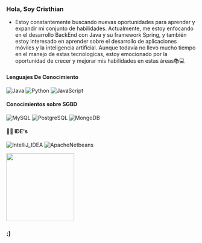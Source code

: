 <div>
    <h3> Hola, Soy Cristhian</h3>
    <ul>
        <li>
            Estoy constantemente buscando nuevas oportunidades para aprender y expandir mi conjunto de habilidades. Actualmente, me estoy enfocando en el desarrollo BackEnd con Java y su framework Spring, y también estoy interesado en aprender sobre el desarrollo de aplicaciones móviles y la inteligencia artificial. Aunque todavía no llevo mucho tiempo en el manejo de estas tecnologicas, estoy emocionado por la oportunidad de crecer y mejorar mis habilidades en estas áreas📚💻
        </li>
    </ul>    
</div>

<h4>Lenguajes De Conocimiento</h4>

![Java](https://img.shields.io/badge/Java-000000?style=flat&logo=java&logoColor=ED8B00)
![Python](https://img.shields.io/badge/Python-000000?style=flat&logo=python)
![JavaScript](https://img.shields.io/badge/JavaScript-000000?style=flat&logo=javascript&logoColor=F7DF1E)

<h4>Conocimientos sobre SGBD</h4>

![MySQL](https://img.shields.io/badge/MySQL-000000?style=flat&logo=mysql)
![PostgreSQL](https://img.shields.io/badge/PostgreSQL-000000?style=flat&logo=postgresql)
![MongoDB](https://img.shields.io/badge/MongoDB-000000?style=flat&logo=mongodb&logoColor=4EA94B)

<h4>👩‍💻 IDE's</h4>

![IntelliJ_IDEA](https://img.shields.io/badge/IntelliJ_IDEA-000000.svg?style=flat&logo=intellij-idea&logoColor=white)
![ApacheNetbeans](https://img.shields.io/badge/Apache%20Netbeans-000000?style=flat&logo=apache%20netbeans%20IDE&logoColor=1B6AC6)

<div aling="center">
  <img height="180em" src="https://github-readme-stats.vercel.app/api/top-langs/?username=cquisper&layout=compact&langs_count=7&theme=dark"/>
</div>

<!--
**cquisper/cquisper** is a ✨ _special_ ✨ repository because its `README.md` (this file) appears on your GitHub profile.

Here are some ideas to get you started:

- 🔭 I’m currently working on ...
- 🌱 I’m currently learning ...
- 👯 I’m looking to collaborate on ...
- 🤔 I’m looking for help with ...
- 💬 Ask me about ...
- 📫 How to reach me: ...
- 😄 Pronouns: ...
- ⚡ Fun fact: ...
-->
### :)
